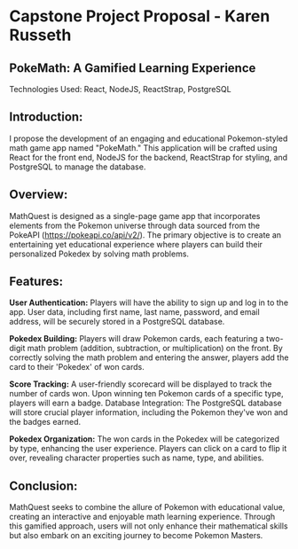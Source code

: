 # Capstone Project Proposal - Karen Russeth

## PokeMath: A Gamified Learning Experience ##
Technologies Used: React, NodeJS, ReactStrap, PostgreSQL

## Introduction:
I propose the development of an engaging and educational Pokemon-styled math game app named "PokeMath." This application will be crafted using React for the front end, NodeJS for the backend, ReactStrap for styling, and PostgreSQL to manage the database.

## Overview:
MathQuest is designed as a single-page game app that incorporates elements from the Pokemon universe through data sourced from the PokeAPI (https://pokeapi.co/api/v2/). The primary objective is to create an entertaining yet educational experience where players can build their personalized Pokedex by solving math problems.

## Features:

**User Authentication:**
Players will have the ability to sign up and log in to the app.
User data, including first name, last name, password, and email address, will be securely stored in a PostgreSQL database.

**Pokedex Building:**
Players will draw Pokemon cards, each featuring a two-digit math problem (addition, subtraction, or multiplication) on the front.
By correctly solving the math problem and entering the answer, players add the card to their 'Pokedex' of won cards.

**Score Tracking:**
A user-friendly scorecard will be displayed to track the number of cards won.
Upon winning ten Pokemon cards of a specific type, players will earn a badge.
Database Integration:
The PostgreSQL database will store crucial player information, including the Pokemon they've won and the badges earned.

**Pokedex Organization:**
The won cards in the Pokedex will be categorized by type, enhancing the user experience.
Players can click on a card to flip it over, revealing character properties such as name, type, and abilities.

## Conclusion:
MathQuest seeks to combine the allure of Pokemon with educational value, creating an interactive and enjoyable math learning experience. Through this gamified approach, users will not only enhance their mathematical skills but also embark on an exciting journey to become Pokemon Masters.

